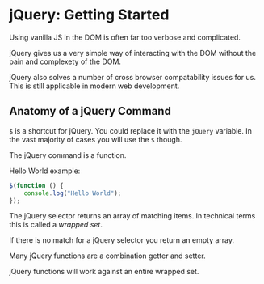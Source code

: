 # jQuery: Getting Started

Using vanilla JS in the DOM is often far too verbose and complicated.

jQuery gives us a very simple way of interacting with the DOM without
the pain and complexety of the DOM.

jQuery also solves a number of cross browser compatability issues for us.
This is still applicable in modern web development.

## Anatomy of a jQuery Command

`$` is a shortcut for jQuery. You could replace it with the `jQuery` variable.
In the vast majority of cases you will use the `$` though.

The jQuery command is a function.

Hello World example:

```javascript
$(function () {
    console.log("Hello World");
});
```

The jQuery selector returns an array of matching items.
In technical terms this is called a _wrapped set_.

If there is no match for a jQuery selector you return an empty array.

Many jQuery functions are a combination getter and setter.

jQuery functions will work against an entire wrapped set.
